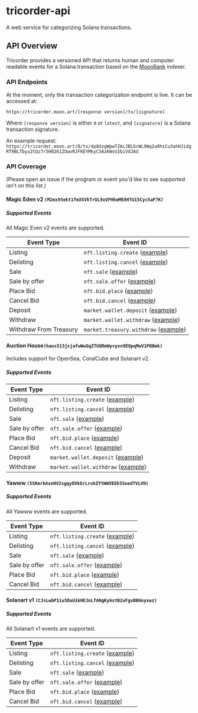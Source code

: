 # tricorder-api

A web service for categorizing Solana transactions.

## API Overview

Tricorder provides a versioned API that returns human and computer readable events for a Solana transaction based on the [MoonRank](https://moonrank.app/) indexer.

### API Endpoints

At the moment, only the transaction categorization endpoint is live. It can be accessed at:

`https://tricorder.moon.art/[response version]/tx/[signature]`

Where `[response version]` is either `0` or `latest`, and `[signature]` is a Solana transaction signature.

An example request:
 `https://tricorder.moon.art/0/tx/4p8dzgWpwTZAcJBLGcWL9Wq2a9hsCu3ahHJidgRT9BLTbyu2tQz7r5H8261ZUwvRJFKEYMkyC3AzKWxU1biVdJAU`

### API Coverage

(Please open an issue if the program or event you'd like to see supported isn't on this list.)

#### Magic Eden v2 `(M2mx93ekt1fmXSVkTrUL9xVFHkmME8HTUi5Cyc5aF7K)`

##### Supported Events

All Magic Even v2 events are supported. 

| Event Type | Event ID |
|--|--|
| Listing | `nft.listing.create` ([example](https://tricorder.moon.art/latest/tx/3Eg82bcpVFRu1HPqkNT5phciPknoEcyC9mnnws7dSWnrpxuYvm9Go6u1q6jrLL2yH76QZRztRpHFjajsG6WCnZ9V))|
| Delisting | `nft.listing.cancel` ([example](https://tricorder.moon.art/latest/tx/55DKkW41WdMtjFMGsyfN1Lv4o1ZyCwASy87mwT62PsxFqbSZum3f3caYkVXwgXzBQGsftJw2eoPJyJqHD5HczKQo))|
| Sale | `nft.sale` ([example](https://tricorder.moon.art/latest/tx/4p8dzgWpwTZAcJBLGcWL9Wq2a9hsCu3ahHJidgRT9BLTbyu2tQz7r5H8261ZUwvRJFKEYMkyC3AzKWxU1biVdJAU))|
| Sale by offer | `nft.sale.offer` ([example](https://tricorder.moon.art/latest/tx/27QXb5eFojKtJ64rzY6exjH9235Rbr5xr39FsQgqeJGaecgoNLk1nRpZNK8iUhBsu85H8UWEdtYfSLHWZ687d1Fu))|
| Place Bid | `nft.bid.place` ([example](https://tricorder.moon.art/latest/tx/gQ1Jh2XhEqqRH76Cm6FVxEoEnWdyWPwCiYNGBohp4AYnzhuhZZSPg3n6naQDcBCzuQTaxM6qBqmw7PftqWiLkbg))|
| Cancel Bid | `nft.bid.cancel` ([example](https://tricorder.moon.art/latest/tx/5FCwf3zHFP6DQ9YHrzDdGu7ufzfX3gAwVXyxLSoazyh71XLWWBhTdTYtjdREqv1eTXWBrJo1GYKhK18tiscw941Q))|
| Deposit | `market.wallet.deposit` ([example](https://tricorder.moon.art/latest/tx/4U5Z2nSTayMdWZcnsu3dr3rDX7uwKjGYxmDFQZAq9DkB26P4p6prz8p9u1V6Dt5GwfcqnhYiUzCgu8JBRH7fMGWa))|
| Withdraw | `market.wallet.withdraw` ([example](https://tricorder.moon.art/latest/tx/2enVjNUrNZ6PymB5dKZbZVVX82KoUSsR75jK8kewRt6Ka6DdjdUFJbpoHuZhA2mbBwupWwDvMZPYwKMeVSMhcU7o))|
| Withdraw From Treasury | `market.treasury.withdraw` ([example](https://tricorder.moon.art/latest/tx/2wXe2ihoiZz6ARuKEGZzq1Mn1fF22Tk5umGohXNvVZy4ay6KXvEfTD2bt1Ck4nardJwwjyuzbJjUnqByFpCUddJg))|


#### Auction House`(hausS13jsjafwWwGqZTUQRmWyvyxn9EQpqMwV1PBBmk)`

Includes support for OpenSea, CoralCube and Solanart v2.

##### Supported Events

| Event Type | Event ID |
|--|--|
| Listing | `nft.listing.create` ([example](https://tricorder.moon.art/latest/tx/38815K1Ewjn66XnQhZ84jqEzvmevDwC2gYnE2zpLCXLynZeAfoZFsFAzBPiMje1vZhWhxSr8XkuJWcb9DPRcc4VN))|
| Delisting | `nft.listing.cancel` ([example](https://tricorder.moon.art/latest/tx/5bwrQwU35H3uri6mQdu3i9JT1hU94oyrmGxw5UQWcmd9aZu93qyqvcA5gmL6VaD9fDuX65soaVD4dUqDFzVKGMm1))|
| Sale | `nft.sale` ([example](https://tricorder.moon.art/latest/tx/s3fRmDFz2TP5fnv4BQCujD57c7TgsBvby8DLLEJ8ffXcThwyZVX6bYrUNPm9w3VQbWnPBPZSL4L2oXj5yqwzy9C))|
| Sale by offer | `nft.sale.offer` ([example](https://tricorder.moon.art/latest/tx/27QXb5eFojKtJ64rzY6exjH9235Rbr5xr39FsQgqeJGaecgoNLk1nRpZNK8iUhBsu85H8UWEdtYfSLHWZ687d1Fu))|
| Place Bid | `nft.bid.place` ([example](https://tricorder.moon.art/latest/tx/2DW1Rm5XhnwbuDVxzFhcdS9JMA3iQuVdHKubJQRTWmo7vB6CrnzC9MiT5kPQpw9YqXcyychkjd7mPvtfGi9wb1Gj))|
| Cancel Bid | `nft.bid.cancel` ([example](https://tricorder.moon.art/latest/tx/4XJYD9WcyNasUrQCeUCKCfx4rSGUpbmpwCmodTvBtqHhtV3zd4phjo4AdzP312STdcr1RchsFt2zoyXa1LA6qxEi))|
| Deposit | `market.wallet.deposit` ([example](https://tricorder.moon.art/latest/tx/4U5Z2nSTayMdWZcnsu3dr3rDX7uwKjGYxmDFQZAq9DkB26P4p6prz8p9u1V6Dt5GwfcqnhYiUzCgu8JBRH7fMGWa))|
| Withdraw | `market.wallet.withdraw` ([example](https://tricorder.moon.art/latest/tx/2enVjNUrNZ6PymB5dKZbZVVX82KoUSsR75jK8kewRt6Ka6DdjdUFJbpoHuZhA2mbBwupWwDvMZPYwKMeVSMhcU7o))|


#### Yawww `(5SKmrbAxnHV2sgqyDXkGrLrokZYtWWVEEk5Soed7VLVN)`

##### Supported Events

All Yawww events are supported.

| Event Type | Event ID |
|--|--|
| Listing | `nft.listing.create` ([example](https://tricorder.moon.art/latest/tx/ttmMedGgHy9yZEeBJPkTdGg2SvCT4WYEDTo56mh5apnrZ1epjSjFpWFPphbkKUhKAyvCgUaSfgkTHKf9CcDz7bv))|
| Delisting | `nft.listing.cancel` ([example](https://tricorder.moon.art/latest/tx/5bR7R2JiRU8jZc1Xv7ajkJ25dvs5QV11szzvtkfQJoW6eYkdLw3cB2ABgiyRZqFwfAmyeBcf2adxnnUUW8vSajgj))|
| Sale | `nft.sale` ([example](https://tricorder.moon.art/latest/tx/5aoZMjzBaiRu1L1nDWBVPME68FktnFgfdeXoEHTytDzkiK85J8PWArzY8AReovJAQGK24agqSBbdz9ZtxnCWX1uc))|
| Sale by offer | `nft.sale.offer` ([example](https://tricorder.moon.art/latest/tx/4r7mbGHAxXmVTbtfvSqZpUN4K32CTS46P7RjVDi1MEasTu1xPkoWG74AtwdLoKF9DScuFYjZ5BymgcThQPxPQ4QH))|
| Place Bid | `nft.bid.place` ([example](https://tricorder.moon.art/latest/tx/35bB8y3Qw6qaaaRDw1M5LM7yG1SYTvr776oYy6WFzLdTDawWZiR5R8u7cCYe7ur5rgayGBmbpbC5tHBQYkAc4z7U))|
| Cancel Bid | `nft.bid.cancel` ([example](https://tricorder.moon.art/latest/tx/3P8SWL9vtfLRp9Yy7xY5W3jqJ8bCYyBCUZpJFHJNuFMDEjYUYrfs1epbYYYdpFtfY6nsLT38fKxDELuDhysLRrTQ))|

#### Solanart v1 `(CJsLwbP1iu5DuUikHEJnLfANgKy6stB2uFgvBBHoyxwz)`

##### Supported Events

All Solanart v1 events are supported.

| Event Type | Event ID |
|--|--|
| Listing | `nft.listing.create` ([example](https://tricorder.moon.art/latest/tx/5ugJyUu8shDVb66haLaLQBjqhHtQgTnpyAFxrE8r52WJvKsBk976xgyrx4VCunCaBpJDRED4heDpJGnFKVXwnvo1))|
| Delisting | `nft.listing.cancel` ([example](https://tricorder.moon.art/latest/tx/5wK232TBf7oiJ7Y9qqAmqnGa3jdzqMjVpMdqKdorLn56e7Ss2p6USszk2EYaQjULGKz6pFrBKMtF9E9BT9vBtGPv))|
| Sale | `nft.sale` ([example](https://tricorder.moon.art/latest/tx/5R3kJu7YJp8UFcqKjDowEmYifxZEwaWeriNPve598mPoLmmhbdA8KpGZXMNmpmyLbvjmRJFYGX1THCvDvokKUpYr))|
| Sale by offer | `nft.sale.offer` ([example](https://tricorder.moon.art/latest/tx/4XPpL39eWaxwtcZLt7aCMt4iYHEPXBVFF3dzS4GhZKZyTVpDYTfA8KueinHWbVnSuqtnM5U1EJd2RFCpqVvJvzRW))|
| Place Bid | `nft.bid.place` ([example](https://tricorder.moon.art/latest/tx/2mjNVYmzVJY5BiyvC18w5HdR5eAU3hzZ7dC5pVAUiDkYHQjEJKmmW5jGCFBMXp6XnVuYkDSV7HTbvTtFRJv4ryTJ))|
| Cancel Bid | `nft.bid.cancel` ([example](https://tricorder.moon.art/latest/tx/YWiNYW1E3K467ZHNyZv4yzeeJ3SJSc1295gU1hcwZtS2B7nQk8BoG526kwrYG2SQ8pt2FgGdcq8oPMnQ7Y2o5NW))|
